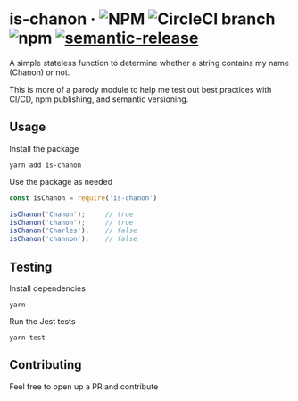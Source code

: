 # is-chanon &middot; ![NPM](https://img.shields.io/npm/l/is-chanon.svg) ![CircleCI branch](https://img.shields.io/circleci/project/github/chanonroy/is-chanon/master.svg) ![npm](https://img.shields.io/npm/v/is-chanon.svg) [![semantic-release](https://img.shields.io/badge/%20%20%F0%9F%93%A6%F0%9F%9A%80-semantic--release-e10079.svg)](https://github.com/semantic-release/semantic-release)

A simple stateless function to determine whether a string contains my name (Chanon) or not. 

This is more of a parody module to help me test out best practices with CI/CD, npm publishing, and semantic versioning.


## Usage

Install the package
```
yarn add is-chanon
```

Use the package as needed
```js
const isChanon = require('is-chanon')

isChanon('Chanon');     // true
isChanon('chanon');     // true
isChanon('Charles');    // false
isChanon('channon');    // false
```

## Testing

Install dependencies
```
yarn
```

Run the Jest tests
```
yarn test
```

## Contributing

Feel free to open up a PR and contribute
